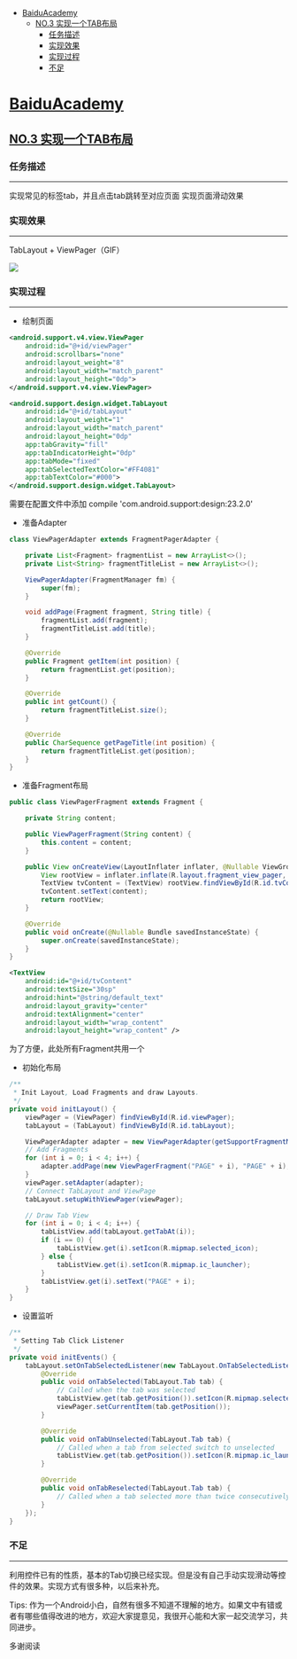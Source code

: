 <!-- MarkdownTOC -->

- [BaiduAcademy](#baiduacademy)
    - [NO.3 实现一个TAB布局](#no3-实现一个tab布局)
        - [任务描述](#任务描述)
        - [实现效果](#实现效果)
        - [实现过程](#实现过程)
        - [不足](#不足)

<!-- /MarkdownTOC -->


# [BaiduAcademy](https://github.com/mk43/BaiduAcademy)

## [NO.3 实现一个TAB布局](http://ife.baidu.com/course/detail/id/73)

### 任务描述

---

实现常见的标签tab，并且点击tab跳转至对应页面
实现页面滑动效果

### 实现效果

---
TabLayout + ViewPager（GIF）

![](https://github.com/mk43/blogResource/blob/master/BaiduAcademy/TabLayout/TabLayoutAndViewPager.gif)

### 实现过程

---
- 绘制页面
```xml
<android.support.v4.view.ViewPager
    android:id="@+id/viewPager"
    android:scrollbars="none"
    android:layout_weight="8"
    android:layout_width="match_parent"
    android:layout_height="0dp">
</android.support.v4.view.ViewPager>

<android.support.design.widget.TabLayout
    android:id="@+id/tabLayout"
    android:layout_weight="1"
    android:layout_width="match_parent"
    android:layout_height="0dp"
    app:tabGravity="fill"
    app:tabIndicatorHeight="0dp"
    app:tabMode="fixed"
    app:tabSelectedTextColor="#FF4081"
    app:tabTextColor="#000">
</android.support.design.widget.TabLayout>
```
需要在配置文件中添加 compile 'com.android.support:design:23.2.0'

- 准备Adapter
```java
class ViewPagerAdapter extends FragmentPagerAdapter {

    private List<Fragment> fragmentList = new ArrayList<>();
    private List<String> fragmentTitleList = new ArrayList<>();

    ViewPagerAdapter(FragmentManager fm) {
        super(fm);
    }

    void addPage(Fragment fragment, String title) {
        fragmentList.add(fragment);
        fragmentTitleList.add(title);
    }

    @Override
    public Fragment getItem(int position) {
        return fragmentList.get(position);
    }

    @Override
    public int getCount() {
        return fragmentTitleList.size();
    }

    @Override
    public CharSequence getPageTitle(int position) {
        return fragmentTitleList.get(position);
    }
}
```
- 准备Fragment布局
```java
public class ViewPagerFragment extends Fragment {

    private String content;

    public ViewPagerFragment(String content) {
        this.content = content;
    }

    public View onCreateView(LayoutInflater inflater, @Nullable ViewGroup container, @Nullable Bundle savedInstanceState) {
        View rootView = inflater.inflate(R.layout.fragment_view_pager, container, false);
        TextView tvContent = (TextView) rootView.findViewById(R.id.tvContent);
        tvContent.setText(content);
        return rootView;
    }

    @Override
    public void onCreate(@Nullable Bundle savedInstanceState) {
        super.onCreate(savedInstanceState);
    }
}
```
```xml
<TextView
    android:id="@+id/tvContent"
    android:textSize="30sp"
    android:hint="@string/default_text"
    android:layout_gravity="center"
    android:textAlignment="center"
    android:layout_width="wrap_content"
    android:layout_height="wrap_content" />
```
为了方便，此处所有Fragment共用一个

- 初始化布局
```java
/**
 * Init Layout, Load Fragments and draw Layouts.
 */
private void initLayout() {
    viewPager = (ViewPager) findViewById(R.id.viewPager);
    tabLayout = (TabLayout) findViewById(R.id.tabLayout);

    ViewPagerAdapter adapter = new ViewPagerAdapter(getSupportFragmentManager());
    // Add Fragments
    for (int i = 0; i < 4; i++) {
        adapter.addPage(new ViewPagerFragment("PAGE" + i), "PAGE" + i);
    }
    viewPager.setAdapter(adapter);
    // Connect TabLayout and ViewPage
    tabLayout.setupWithViewPager(viewPager);

    // Draw Tab View
    for (int i = 0; i < 4; i++) {
        tabListView.add(tabLayout.getTabAt(i));
        if (i == 0) {
            tabListView.get(i).setIcon(R.mipmap.selected_icon);
        } else {
            tabListView.get(i).setIcon(R.mipmap.ic_launcher);
        }
        tabListView.get(i).setText("PAGE" + i);
    }
}
```
- 设置监听
```java
/**
 * Setting Tab Click Listener
 */
private void initEvents() {
    tabLayout.setOnTabSelectedListener(new TabLayout.OnTabSelectedListener() {
        @Override
        public void onTabSelected(TabLayout.Tab tab) {
            // Called when the tab was selected
            tabListView.get(tab.getPosition()).setIcon(R.mipmap.selected_icon);
            viewPager.setCurrentItem(tab.getPosition());
        }

        @Override
        public void onTabUnselected(TabLayout.Tab tab) {
            // Called when a tab from selected switch to unselected
            tabListView.get(tab.getPosition()).setIcon(R.mipmap.ic_launcher);
        }

        @Override
        public void onTabReselected(TabLayout.Tab tab) {
            // Called when a tab selected more than twice consecutively
        }
    });
}
```

### 不足

---

利用控件已有的性质，基本的Tab切换已经实现。但是没有自己手动实现滑动等控件的效果。实现方式有很多种，以后来补充。








Tips: 作为一个Android小白，自然有很多不知道不理解的地方。如果文中有错或者有哪些值得改进的地方，欢迎大家提意见，我很开心能和大家一起交流学习，共同进步。

多谢阅读